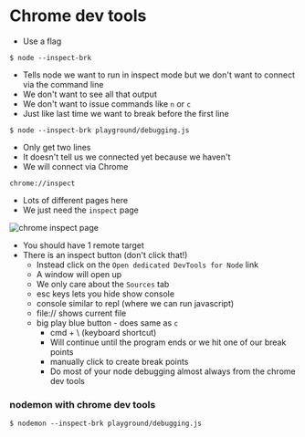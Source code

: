 # Chrome dev tools
* Use a flag

`$ node --inspect-brk`

* Tells node we want to run in inspect mode but we don't want to connect via the command line
* We don't want to see all that output
* We don't want to issue commands like `n` or `c`
* Just like last time we want to break before the first line

`$ node --inspect-brk playground/debugging.js`

* Only get two lines
* It doesn't tell us we connected yet because we haven't
* We will connect via Chrome

`chrome://inspect`

* Lots of different pages here
* We just need the `inspect` page

![chrome inspect page](https://i.imgur.com/BQM6T6x.png)

* You should have 1 remote target
* There is an inspect button (don't click that!)
  - Instead click on the `Open dedicated DevTools for Node` link
  - A window will open up
  - We only care about the `Sources` tab
  - esc keys lets you hide show console
  - console similar to repl (where we can run javascript)
  - file:// shows current file
  - big play blue button - does same as `c`
    + cmd + \ (keyboard shortcut)
    + Will continue until the program ends or we hit one of our break points
    + manually click to create break points
    + Do most of your node debugging almost always from the chrome dev tools

### nodemon with chrome dev tools
`$ nodemon --inspect-brk playground/debugging.js`


